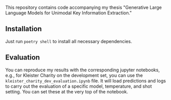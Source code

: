 This repository contains code accompanying my thesis "Generative Large Language Models for Unimodal Key Information Extraction."

## Installation
Just run
```poetry shell```
to install all necessary dependencies.

## Evaluation
You can reproduce my results with the corresponding jupyter notebooks, e.g., for Kleister Charity on the development set, you can use the `kleister_charity_dev_evaluation.ipynb` file. It will load predictions and logs to carry out the evaluation of a specific model, temperature, and shot setting. You can set these at the very top of the notebook.
